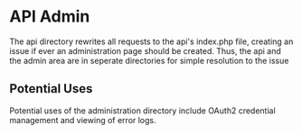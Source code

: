 API Admin
=========
The api directory rewrites all requests to the api's index.php file, creating an issue if ever an administration page should be created. Thus, the api and the admin area are in seperate directories for simple resolution to the issue

Potential Uses
--------------
Potential uses of the administration directory include OAuth2 credential management and viewing of error logs.